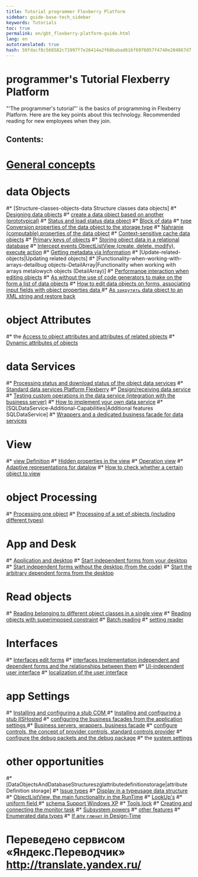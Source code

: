 ```yaml
--- 
title: Tutorial programmer Flexberry Platform 
sidebar: guide-base-tech_sidebar 
keywords: Tutorials 
toc: true 
permalink: en/gbt_flexberry-platform-guide.html 
lang: en 
autotranslated: true 
hash: 50fdacf8c568582c71997f7e26414a2f68babad616f6976057f4740e204867d7 
--- 
```


# programmer's Tutorial Flexberry Platform 

"'The programmer's tutorial"' is the basics of programming in Flexberry Platform. Here are the key points about this technology. Recommended reading for new employees when they join. 

## Contents: 
# [General concepts](general-concepts.html) 
# data Objects 
#* [Structure-classes-objects-data Structure classes data objects] 
#* [Designing data objects](construction--data-objects.html) 
#* [create a data object based on another (prototypical)](data-object-prototype.html) 
#* [Status and load status data object](fo_object-status.html) 
#* [Block of data](blocking-object-data.html) 
#* [type Conversion properties of the data object to the storage type](fo_convert-type-property.html) 
#* [Nahranie (computable) properties of the data object](fo_not-stored-attributes.html) 
#* [Context-sensitive cache data objects](context--sensitive--cache--data--objects.html) 
#* [Primary keys of objects](fo_primary-keys-objects.html) 
#* [Storing object data in a relational database](fo_storing-data-objects.html) 
#* [Intercept events ObjectListView (create, delete, modify), execute action](interception-events--object-list-view.html) 
#* [Getting metadata via Information](fo_methods-class-information.html) 
#* [Update-related-objects|Updating related objects] 
#* [Functionality-when-working-with-arrays-detailbug objects-DetailArray|Functionality when working with arrays metalowych objects (DetailArray)] 
#* [Performanoe interaction when editing objects](interaction-between-forms-when-editing-objects.html) 
#* [As without the use of code generators to make on the form a list of data objects](make-a-list-of-data-objects-without-generators.html) 
#* [How to edit data objects on forms, associating input fields with object properties data ](edit--data-objects-on--forms.html) 
#* [As `закрутить` data object to an XML string and restore back](aggregating-function.html) 
# object Attributes 
#* the [Access to object attributes and attributes of related objects](fo_own-object-attributes.html) 
#* [Dynamic attributes of objects](dynamic-properties.html) 
# data Services 
#* [Processing status and download status of the object data services](fo_processing-status-condition-load.html) 
#* [Standard data services Platform Flexberry](standard-data-services.html) 
#* [Design/receiving data service](fo_construction-ds.html) 
#* [Testing custom operations in the data service (integration with the business server)](fo_user-operations-dataservice.html) 
#* [How to implement your own data service](implement-a-custom--data-service.html) 
#* [SQLDataService-Additional-Capabilities|Additional features SQLDataService] 
#* [Wrappers and a dedicated business facade for data services](wraps-and-specialized-business-facade-for-data-services.html) 
# View 
#* [view Definition](fd_view-definition.html) 
#* [Hidden properties in the view](hidden--properties--in--view.html) 
#* [Operation view](view--operations.html) 
#* [Adaptive representations for datalow](adaptive-views-for-details.html) 
#* [How to check whether a certain object to view](test-object-for-viewing.html) 
# object Processing 
#* [Processing one object](processing-one-object.html) 
#* [Processing of a set of objects (including different types)](fo_processing-multiple-objects.html) 
# App and Desk 
#* [Application and desktop](app-desktop.html) 
#* [Start independent forms from your desktop](running-independent-forms-from-the-desktop.html) 
#* [Start independent forms without the desktop (from the code)](running-independent-forms-without-desktop.html) 
#* [Start the arbitrary dependent forms from the desktop](running-any-dependent-forms-from-the-desktop.html) 
# Read objects 
#* [Reading belonging to different object classes in a single view](reading-several-types-objects.html) 
#* [Reading objects with superimposed constraint](Чтение-объектов-с-наложенным-ограничением.html) 
#* [Batch reading](fo_reading-portion.html) 
#* [setting reader ](fo_loading-customization-struct.html) 
# Interfaces 
#* [Interfaces edit forms](interfaces--edit-forms.html) 
#* [interfaces Implementation independent and dependent forms and the relationships between them](implementation-interfaces-independent-and-dependent-forms-and-relationship-between-them.html) 
#* [UI-independent user interface](u-i-independent-user-interface.html) 
#* [localization of the user interface](localization--u-i.html) 
# app Settings 
#* [Installing and configuring a stub COM ](Установка-и-конфигурирование-заглушки--c-o-m.html) 
#* [Installing and configuring a stub IISHosted](Установка-и-конфигурирование-заглушки--i-i-s-hosted.html) 
#* [configuring the business facades from the application settings ](configuring-business-facades-of-application-settings.html) 
#* [Business servers, wrappers, business facade](fo_bs-wrapper.html) 
#* [configure controls, the concept of provider controls, standard controls provider](control-provider-winforms.html) 
#* [configure the debug packets and the debug package](visual-studio-design-packages.html) 
#* the [system settings](setting-manager.html) 
# other opportunities 
#* [DataObjectsAndDatabaseStructureszglattributedefinitionstorage|attribute Definition storage] 
#* [Issue types](fo_type-usage-problem.html) 
#* [Display in a typeusage data structure](fo_type-usage.html) 
#* [ObjectListView, the main functionality in the RunTime](object-list-view-basic-functionality-in--run-time.html) 
#* [LookUp's](fa_lookup-overview.html) 
#* [uniform field ](Универсальная-форма-редактирования.html) 
#* [schema Support Windows XP](support-schemes--windows--x-p.html) 
#* [Tools lock](lock-service.html) 
#* [Creating and connecting the monitor task](fo_creating-connection-bt-monitor.html) 
#* [Subsystem powers](efs_right-manager-module.html) 
#* [other features](class-image.html) 
#* [Enumerated data types](fd_enumerations.html) 
#* [If any `глючит` in Design-Time](design--time--errors.html)


 # Переведено сервисом «Яндекс.Переводчик» http://translate.yandex.ru/